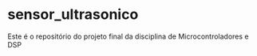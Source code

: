 # sensor_ultrasonico
Este é o repositório do projeto final da disciplina de Microcontroladores e DSP
